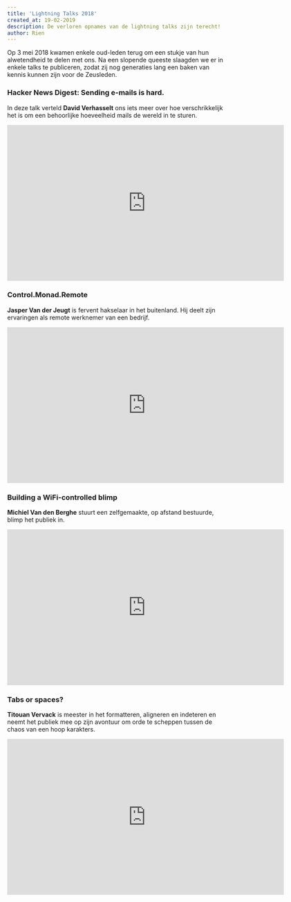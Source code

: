 ```yaml
---
title: 'Lightning Talks 2018'
created_at: 19-02-2019
description: De verloren opnames van de lightning talks zijn terecht!
author: Rien
---
```


Op 3 mei 2018 kwamen enkele oud-leden terug om een stukje van hun alwetendheid
te delen met ons. Na een slopende queeste slaagden we er in enkele talks te
publiceren, zodat zij nog generaties lang een baken van kennis kunnen zijn voor
de Zeusleden.

### Hacker News Digest: Sending e-mails is hard.

In deze talk verteld **David Verhasselt** ons iets meer over hoe verschrikkelijk
het is om een behoorlijke hoeveelheid mails de wereld in te sturen.

<iframe id='ivplayer' style='display:block;margin:auto' type='text/html' width='640' height='360' src='https://invidio.us/embed/21zV77ooOwg?' allowfullscreen="true" frameborder='0'></iframe>

### Control.Monad.Remote

**Jasper Van der Jeugt** is fervent hakselaar in het buitenland. Hij deelt zijn
ervaringen als remote werknemer van een bedrijf.

<iframe id='ivplayer' style='display:block;margin:auto' type='text/html' width='640' height='360' src='https://invidio.us/embed/nuV917meJZQ?' allowfullscreen="true" frameborder='0'></iframe>

### Building a WiFi-controlled blimp

**Michiel Van den Berghe** stuurt een zelfgemaakte, op afstand bestuurde, blimp het publiek in.

<iframe id='ivplayer' style='display:block;margin:auto' type='text/html' width='640' height='360' src='https://invidio.us/embed/xGGrcoCcbbU?' allowfullscreen="true" frameborder='0'></iframe>

### Tabs or spaces?

**Titouan Vervack** is meester in het formatteren, aligneren en indeteren en
neemt het publiek mee op zijn avontuur om orde te scheppen tussen de chaos van
een hoop karakters.

<iframe id='ivplayer' style='display:block;margin:auto' type='text/html' width='640' height='360' src='https://invidio.us/embed/ktMZuappOxc?' allowfullscreen="true" frameborder='0'></iframe>
